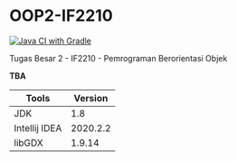 # OOP2-IF2210
[![Java CI with Gradle](https://github.com/Lock1/OOP2-IF2210/actions/workflows/gradle.yml/badge.svg)](https://github.com/Lock1/OOP2-IF2210/actions/workflows/gradle.yml)

Tugas Besar 2 - IF2210 - Pemrograman Berorientasi Objek

**TBA**

Tools         | Version
-----         | -------
JDK           | 1.8
Intellij IDEA | 2020.2.2
libGDX        | 1.9.14
